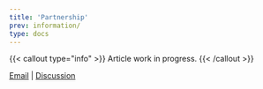 ```yaml
---
title: 'Partnership'
prev: information/
type: docs
---
```


{{< callout type="info" >}}
  Article work in progress.
{{< /callout >}}

<!--more-->

[Email](mailto:naiive@email.com) | [Discussion](https://github.com/orgs/naiiveprojects/discussions)
